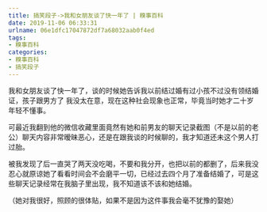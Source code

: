 ```yaml
---
title: 搞笑段子->我和女朋友谈了快一年了 | 糗事百科
date: 2019-11-06 06:33:31
urlname: 06e1dfc17047872df7a68032aab0f4ed
tags: 
- 糗事百科
categories:
- 糗事百科
- 搞笑段子
---
```

我和女朋友谈了快一年了，谈的时候她告诉我以前结过婚有过小孩不过没有领结婚证，孩子跟男方了 我没太在意，现在这种社会现象也正常，毕竟当时她才二十岁年轻不懂事。

可最近我翻到他的微信收藏里面竟然有她和前男友的聊天记录截图（不是以前的老公）聊天内容非常暧昧恶心，还是在跟我谈的时候聊的，我才知道还未这个男人打过胎。

被我发现了后一直哭了两天没吃喝，不要和我分开，也把以前的都删了，后来我没忍心就原谅她了看看时间会不会磨平一切，已经过去四个月了准备结婚了，可是这些聊天记录经常在我脑子里出现，我不知道该不该和她结婚。

（她对我很好，照顾的很体贴，如果不是因为这件事我会毫不犹豫的娶她）


